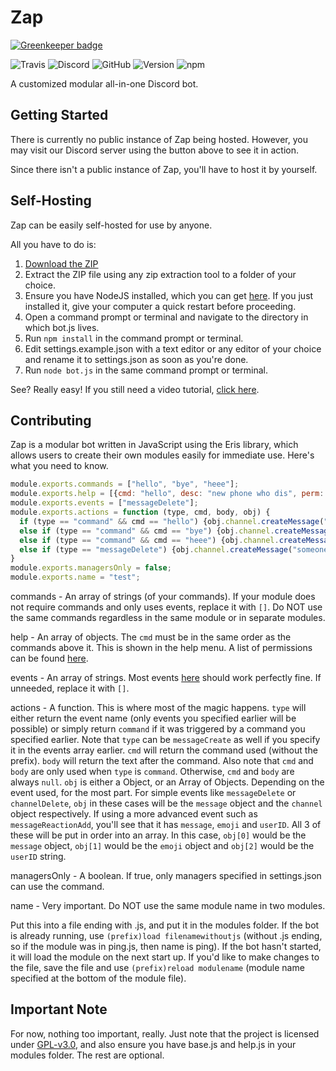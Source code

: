 # Zap

[![Greenkeeper badge](https://badges.greenkeeper.io/zapteryx/Zap.svg)](https://greenkeeper.io/)

![Travis](https://img.shields.io/travis/com/zapteryx/Zap.svg?style=for-the-badge)
![Discord](https://img.shields.io/discord/574949938929074186.svg?color=7289DA&label=Discord&style=for-the-badge)
![GitHub](https://img.shields.io/github/license/zapteryx/Zap.svg?style=for-the-badge)
![Version](https://img.shields.io/github/package-json/v/zapteryx/Zap.svg?style=for-the-badge)
![npm](https://img.shields.io/npm/v/zapbot.svg?style=for-the-badge)

A customized modular all-in-one Discord bot.

## Getting Started
There is currently no public instance of Zap being hosted. However, you may visit our Discord server using the button above to see it in action.

Since there isn't a public instance of Zap, you'll have to host it by yourself.

## Self-Hosting
Zap can be easily self-hosted for use by anyone.

All you have to do is:
1. [Download the ZIP](https://github.com/zapteryx/Zap/archive/master.zip)
2. Extract the ZIP file using any zip extraction tool to a folder of your choice.
3. Ensure you have NodeJS installed, which you can get [here](https://nodejs.org/en/). If you just installed it, give your computer a quick restart before proceeding.
4. Open a command prompt or terminal and navigate to the directory in which bot.js lives.
5. Run `npm install` in the command prompt or terminal.
6. Edit settings.example.json with a text editor or any editor of your choice and rename it to settings.json as soon as you're done.
7. Run `node bot.js` in the same command prompt or terminal.

See? Really easy! If you still need a video tutorial, [click here](https://www.youtube.com/watch?v=del4fuI_Hs0).

## Contributing
Zap is a modular bot written in JavaScript using the Eris library, which allows users to create their own modules easily for immediate use. Here's what you need to know.

```js
module.exports.commands = ["hello", "bye", "heee"];
module.exports.help = [{cmd: "hello", desc: "new phone who dis", perm: []}, {cmd: "bye", desc: "ok bye", perm: ["createInstantInvite"]}, {cmd: "heee", desc: "are you michael jackson?", perm: ["manageMessages", "attachFiles"]}];
module.exports.events = ["messageDelete"];
module.exports.actions = function (type, cmd, body, obj) {
  if (type == "command" && cmd == "hello") {obj.channel.createMessage("hello " + obj.author.mention)}
  else if (type == "command" && cmd == "bye") {obj.channel.createMessage("bye " + obj.author.mention)}
  else if (type == "command" && cmd == "heee") {obj.channel.createMessage("you're not michael jackson!")}
  else if (type == "messageDelete") {obj.channel.createMessage("someone just deleted a message in this channel, you think you're sneaky?")}
}
module.exports.managersOnly = false;
module.exports.name = "test";
```
commands - An array of strings (of your commands). If your module does not require commands and only uses events, replace it with `[]`. Do NOT use the same commands regardless in the same module or in separate modules.

help - An array of objects. The `cmd` must be in the same order as the commands above it. This is shown in the help menu. A list of permissions can be found [here](https://abal.moe/Eris/docs/reference).

events - An array of strings. Most events [here](https://abal.moe/Eris/docs/Client#event-channelCreate) should work perfectly fine. If unneeded, replace it with `[]`.

actions - A function. This is where most of the magic happens. `type` will either return the event name (only events you specified earlier will be possible) or simply return `command` if it was triggered by a command you specified earlier. Note that `type` can be `messageCreate` as well if you specify it in the events array earlier. `cmd` will return the command used (without the prefix). `body` will return the text after the command. Also note that `cmd` and `body` are only used when `type` is `command`. Otherwise, `cmd` and `body` are always `null`. `obj` is either a Object, or an Array of Objects. Depending on the event used, for the most part. For simple events like `messageDelete` or `channelDelete`, `obj` in these cases will be the `message` object and the `channel` object respectively. If using a more advanced event such as `messageReactionAdd`, you'll see that it has `message`, `emoji` and `userID`. All 3 of these will be put in order into an array. In this case, `obj[0]` would be the `message` object, `obj[1]` would be the `emoji` object and `obj[2]` would be the `userID` string.

managersOnly - A boolean. If true, only managers specified in settings.json can use the command.

name - Very important. Do NOT use the same module name in two modules.

Put this into a file ending with .js, and put it in the modules folder. If the bot is already running, use `(prefix)load filenamewithoutjs` (without .js ending, so if the module was in ping.js, then name is ping). If the bot hasn't started, it will load the module on the next start up. If you'd like to make changes to the file, save the file and use `(prefix)reload modulename` (module name specified at the bottom of the module file).

## Important Note
For now, nothing too important, really. Just note that the project is licensed under [GPL-v3.0](https://github.com/zapteryx/Zap/blob/master/LICENSE), and also ensure you have base.js and help.js in your modules folder. The rest are optional.
